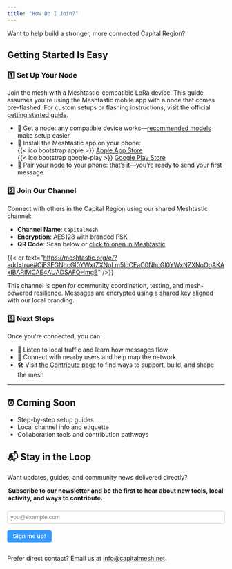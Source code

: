 ```yaml
---
title: "How Do I Join?"
---
```


Want to help build a stronger, more connected Capital Region?


## Getting Started Is Easy

### 1️⃣ Set Up Your Node

Join the mesh with a Meshtastic-compatible LoRa device. This guide assumes you're using the Meshtastic mobile app with a node that comes pre-flashed. For custom setups or flashing instructions, visit the official [getting started guide](https://meshtastic.org/docs/getting-started/).  

- 🛒 Get a node: any compatible device works—[recommended models](/blog/recommended-devices) make setup easier
- 📱 Install the Meshtastic app on your phone:  
  {{< ico bootstrap apple >}} [Apple App Store](https://apps.apple.com/us/app/meshtastic/id1586432531)   
  {{< ico bootstrap google-play >}} [Google Play Store](https://play.google.com/store/apps/details?id=com.geeksville.mesh&hl=en-US) 
- 🔗 Pair your node to your phone: that’s it—you’re ready to send your first message

### 2️⃣ Join Our Channel

Connect with others in the Capital Region using our shared Meshtastic channel:

- **Channel Name**: `CapitalMesh`
- **Encryption**: AES128 with branded PSK
- **QR Code**: Scan below or [click to open in Meshtastic](https://meshtastic.org/e/?add=true#CiESEGNhcGl0YWxtZXNoLm5ldCEaC0NhcGl0YWxNZXNoOgAKAxIBARIMCAE4AUADSAFQHmgB)

{{< qr text="https://meshtastic.org/e/?add=true#CiESEGNhcGl0YWxtZXNoLm5ldCEaC0NhcGl0YWxNZXNoOgAKAxIBARIMCAE4AUADSAFQHmgB" />}}

This channel is open for community coordination, testing, and mesh-powered resilience. Messages are encrypted using a shared key aligned with our local branding.

### 3️⃣ Next Steps

Once you're connected, you can:

- 🧭 Listen to local traffic and learn how messages flow  
- 🤝 Connect with nearby users and help map the network  
- 🛠️ Visit [the Contribute page](/contribute) to find ways to support, build, and shape the mesh

---

## ⏰ Coming Soon

- Step-by-step setup guides  
- Local channel info and etiquette  
- Collaboration tools and contribution pathways

## 📬 Stay in the Loop

Want updates, guides, and community news delivered directly?

<form action="https://buttondown.email/api/emails/embed-subscribe/capitalmesh" method="post" target="popupwindow" onsubmit="window.open('https://buttondown.email/capitalmesh', 'popupwindow')">
<fieldset style="border: none; padding: 0; margin: 0;">
<legend style="font-weight: bold; margin-bottom: 0.5em;">Subscribe to our newsletter and be the first to hear about new tools, local activity, and ways to contribute.</legend>

<input
    type="email"
    name="email"
    id="bd-email"
    placeholder="you@example.com"
    required
    style="width: 100%; padding: 0.5em; border: 1px solid var(--border, #ccc); border-radius: 4px; margin-bottom: 0.05em;">

<input
    type="submit"
    value="Sign me up!"
    style="padding: 0.5em 1em; background-color: #3399ff; color: white; border: none; border-radius: 4px; cursor: pointer; font-weight: bold;">

</fieldset>
</form>

Prefer direct contact? Email us at [info@capitalmesh.net](mailto:info@capitalmesh.net).
